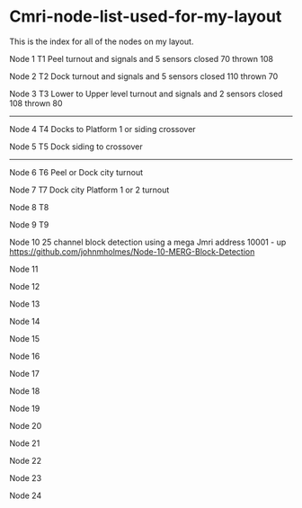 # Cmri-node-list-used-for-my-layout
This is the index for all of the nodes on my layout.

Node 1 T1 Peel turnout and signals and 5 sensors closed 70 thrown 108

Node 2 T2 Dock turnout and signals and 5 sensors closed 110 thrown 70

Node 3 T3 Lower to Upper level turnout  and signals and 2 sensors closed 108 thrown 80

-------------

Node 4 T4 Docks to Platform 1 or siding crossover

Node 5 T5 Dock siding to crossover

-------------

Node 6 T6 Peel or Dock city turnout

Node 7 T7 Dock city Platform 1 or 2 turnout

Node 8 T8 

Node 9 T9 

Node 10 25 channel block detection using a mega Jmri address 10001 - up https://github.com/johnmholmes/Node-10-MERG-Block-Detection

Node 11

Node 12

Node 13

Node 14

Node 15

Node 16

Node 17

Node 18

Node 19

Node 20

Node 21

Node 22

Node 23

Node 24
